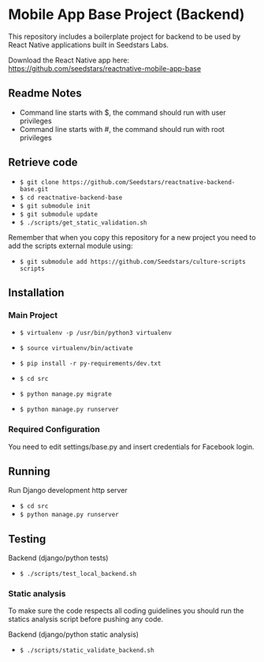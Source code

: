 # Mobile App Base Project (Backend)

This repository includes a boilerplate project for backend to be used by React Native applications built in Seedstars Labs.

Download the React Native app here: https://github.com/seedstars/reactnative-mobile-app-base

## Readme Notes

* Command line starts with $, the command should run with user privileges
* Command line starts with #, the command should run with root privileges


## Retrieve code

* `$ git clone https://github.com/Seedstars/reactnative-backend-base.git`
* `$ cd reactnative-backend-base`
* `$ git submodule init`
* `$ git submodule update`
* `$ ./scripts/get_static_validation.sh`

Remember that when you copy this repository for a new project you need to add the scripts external module using:

* `$ git submodule add https://github.com/Seedstars/culture-scripts scripts`

## Installation

### Main Project

* `$ virtualenv -p /usr/bin/python3 virtualenv`
* `$ source virtualenv/bin/activate`
* `$ pip install -r py-requirements/dev.txt`

* `$ cd src`
* `$ python manage.py migrate`
* `$ python manage.py runserver`

### Required Configuration

You need to edit settings/base.py and insert credentials for Facebook login.

## Running

Run Django development http server

* `$ cd src`
* `$ python manage.py runserver`

## Testing

Backend (django/python tests)

* `$ ./scripts/test_local_backend.sh`


### Static analysis

To make sure the code respects all coding guidelines you should run the statics analysis script before pushing any code.

Backend (django/python static analysis)

* `$ ./scripts/static_validate_backend.sh`
